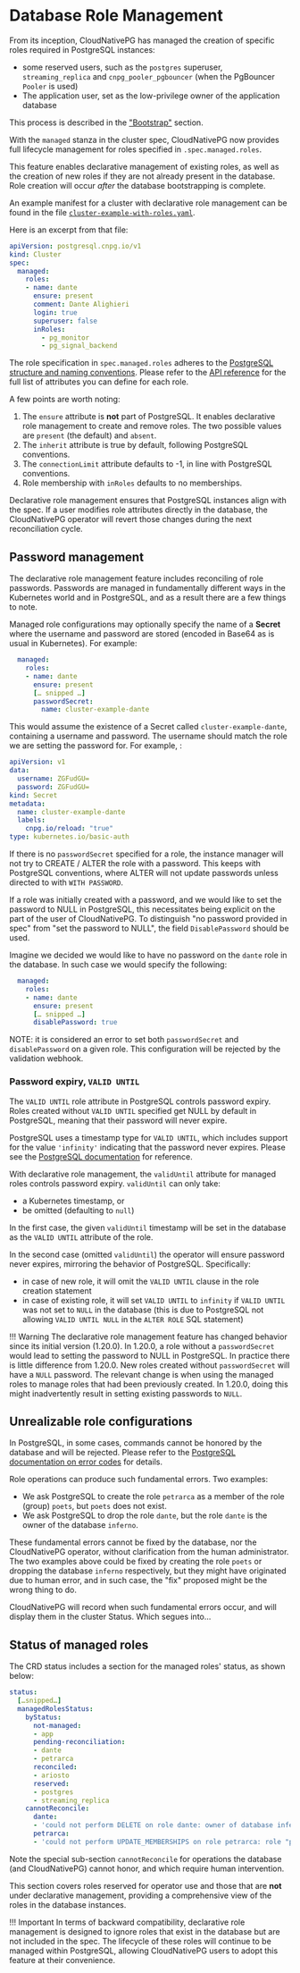 # Database Role Management

From its inception, CloudNativePG has managed the creation of specific roles
required in PostgreSQL instances:

- some reserved users, such as the `postgres` superuser, `streaming_replica`
  and `cnpg_pooler_pgbouncer` (when the PgBouncer `Pooler` is used)
- The application user, set as the low-privilege owner of the application database

This process is described in the ["Bootstrap"](bootstrap.md) section.

With the `managed` stanza in the cluster spec, CloudNativePG now provides full
lifecycle management for roles specified in `.spec.managed.roles`.

This feature enables declarative management of existing roles, as well as the
creation of new roles if they are not already present in the database. Role
creation will occur *after* the database bootstrapping is complete.

An example manifest for a cluster with declarative role management can be found
in the file [`cluster-example-with-roles.yaml`](samples/cluster-example-with-roles.yaml).

Here is an excerpt from that file:

```yaml
apiVersion: postgresql.cnpg.io/v1
kind: Cluster
spec:
  managed:
    roles:
    - name: dante
      ensure: present
      comment: Dante Alighieri
      login: true
      superuser: false
      inRoles:
        - pg_monitor
        - pg_signal_backend
```

The role specification in `spec.managed.roles` adheres to the
[PostgreSQL structure and naming conventions](https://www.postgresql.org/docs/current/sql-createrole.html).
Please refer to the [API reference](api_reference.md#RoleConfiguration) for
the full list of attributes you can define for each role.

A few points are worth noting:

1. The `ensure` attribute is **not** part of PostgreSQL. It enables declarative
   role management to create and remove roles. The two possible values are
   `present` (the default) and `absent`.
2. The `inherit` attribute is true by default, following PostgreSQL conventions.
3. The `connectionLimit` attribute defaults to -1, in line with PostgreSQL conventions.
4. Role membership with `inRoles` defaults to no memberships.

Declarative role management ensures that PostgreSQL instances align with the
spec. If a user modifies role attributes directly in the database, the
CloudNativePG operator will revert those changes during the next reconciliation
cycle.

## Password management

The declarative role management feature includes reconciling of role passwords.
Passwords are managed in fundamentally different ways in the Kubernetes world
and in PostgreSQL, and as a result there are a few things to note.

Managed role configurations may optionally specify the name of a
**Secret** where the username and password are stored (encoded in Base64
as is usual in Kubernetes). For example:

``` yaml
  managed:
    roles:
    - name: dante
      ensure: present
      [… snipped …]
      passwordSecret:
        name: cluster-example-dante
```

This would assume the existence of a Secret called `cluster-example-dante`,
containing a username and password. The username should match the role we
are setting the password for. For example, :

``` yaml
apiVersion: v1
data:
  username: ZGFudGU=
  password: ZGFudGU=
kind: Secret
metadata:
  name: cluster-example-dante
  labels:
    cnpg.io/reload: "true"
type: kubernetes.io/basic-auth
```

If there is no `passwordSecret` specified for a role, the instance manager will
not try to CREATE / ALTER the role with a password. This keeps with PostgreSQL
conventions, where ALTER will not update passwords unless directed to with
`WITH PASSWORD`.

If a role was initially created with a password, and we would like to set the
password to NULL in PostgreSQL, this necessitates being explicit on the part of
the user of CloudNativePG.
To distinguish "no password provided in spec" from "set the password to NULL",
the field `DisablePassword` should be used.

Imagine we decided we would like to have no password on the `dante` role in the
database. In such case we would specify the following:

``` yaml
  managed:
    roles:
    - name: dante
      ensure: present
      [… snipped …]
      disablePassword: true
```

NOTE: it is considered an error to set both `passwordSecret` and
`disablePassword` on a given role.
This configuration will be rejected by the validation webhook.

### Password expiry, `VALID UNTIL`

The `VALID UNTIL` role attribute in PostgreSQL controls password expiry. Roles
created without `VALID UNTIL` specified get NULL by default in PostgreSQL,
meaning that their password will never expire.

PostgreSQL uses a timestamp type for `VALID UNTIL`, which includes support for
the value `'infinity'` indicating that the password never expires. Please see the
[PostgreSQL documentation](https://www.postgresql.org/docs/current/datatype-datetime.html)
for reference.

With declarative role management, the `validUntil` attribute for managed roles
controls password expiry. `validUntil` can only take:

- a Kubernetes timestamp, or
- be omitted (defaulting to `null`)

In the first case, the given `validUntil` timestamp will be set in the database
as the `VALID UNTIL` attribute of the role.

In the second case (omitted `validUntil`) the operator will ensure password
never expires, mirroring the behavior of PostgreSQL. Specifically:

- in case of new role, it will omit the `VALID UNTIL` clause in the role
  creation statement
- in case of existing role, it will set `VALID UNTIL` to `infinity` if `VALID
  UNTIL` was not set to `NULL` in the database (this is due to PostgreSQL not
  allowing `VALID UNTIL NULL` in the `ALTER ROLE` SQL statement)

!!! Warning
    The declarative role management feature has changed behavior since its
    initial version (1.20.0). In 1.20.0, a role without a `passwordSecret` would
    lead to setting the password to NULL in PostgreSQL.
    In practice there is little difference from 1.20.0.
    New roles created without `passwordSecret` will have a `NULL` password.
    The relevant change is when using the managed roles to manage roles that
    had been previously created. In 1.20.0, doing this might inadvertently
    result in setting existing passwords to `NULL`.

## Unrealizable role configurations

In PostgreSQL, in some cases, commands cannot be honored by the database and
will be rejected. Please refer to the
[PostgreSQL documentation on error codes](https://www.postgresql.org/docs/current/errcodes-appendix.html)
for details.

Role operations can produce such fundamental errors.
Two examples:

- We ask PostgreSQL to create the role `petrarca` as a member of the role
  (group) `poets`, but `poets` does not exist.
- We ask PostgreSQL to drop the role `dante`, but the role `dante` is the owner
  of the database `inferno`.

These fundamental errors cannot be fixed by the database, nor the CloudNativePG
operator, without clarification from the human administrator. The two examples
above could be fixed by creating the role `poets` or dropping the database
`inferno` respectively, but they might have originated due to human error, and
in such case, the "fix" proposed might be the wrong thing to do.

CloudNativePG  will record when such fundamental errors occur, and will display
them in the cluster Status. Which segues into…

## Status of managed roles

The CRD status includes a section for the managed roles' status, as shown below:

```yaml
status:
  […snipped…]
  managedRolesStatus:
    byStatus:
      not-managed:
      - app
      pending-reconciliation:
      - dante
      - petrarca
      reconciled:
      - ariosto
      reserved:
      - postgres
      - streaming_replica
    cannotReconcile:
      dante:
      - 'could not perform DELETE on role dante: owner of database inferno'
      petrarca:
      - 'could not perform UPDATE_MEMBERSHIPS on role petrarca: role "poets" does not exist'
```

Note the special sub-section `cannotReconcile` for operations the database (and
CloudNativePG) cannot honor, and which require human intervention.

This section covers roles reserved for operator use and those that are **not**
under declarative management, providing a comprehensive view of the roles in
the database instances.

!!! Important
    In terms of backward compatibility, declarative role management is designed
    to ignore roles that exist in the database but are not included in the spec.
    The lifecycle of these roles will continue to be managed within PostgreSQL,
    allowing CloudNativePG users to adopt this feature at their convenience.
